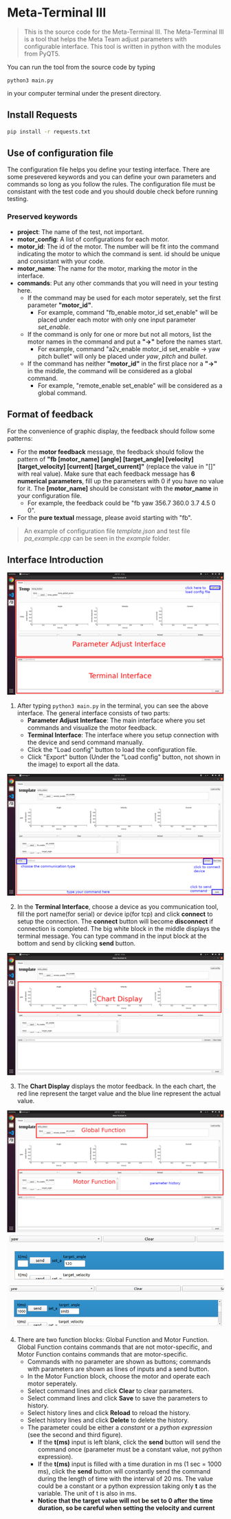 # Meta-Terminal III

> This is the source code for the Meta-Terminal III. The Meta-Terminal III is a tool that helps the Meta Team adjust parameters with configurable interface. This tool is written in python with the modules from PyQT5.

You can run the tool from the source code by typing

```shell
python3 main.py
```

in your computer terminal under the present directory.

## Install Requests

```bash
pip install -r requests.txt
```


## Use of configuration file

The configuration file helps you define your testing interface. There are some presevered keywords and you can define your own parameters and commands so long as you follow the rules. The configuration file must be consistant with the test code and you should double check before running testing.

### Preserved keywords

+ **project**: The name of the test, not important.
+ **motor_config**: A list of configurations for each motor.
+ **motor_id**: The id of the motor. The number will be fit into the command indicating the motor to which the command is sent. id should be unique and consistant with your code.
+ **motor_name**: The name for the motor, marking the motor in the interface.
+ **commands**: Put any other commands that you will need in your testing here.
    + If the command may be used for each motor seperately, set the first parameter **"motor_id"**. 
        + For example, command "fb_enable motor_id set_enable" will be placed under each motor with only one input parameter *set_enable*.
    + If the command is only for one or more but not all motors, list the motor names in the command and put a **"->"** before the names start.
        + For example, command "a2v_enable motor_id set_enable -> yaw pitch bullet" will only be placed under *yaw*, *pitch* and *bullet*. 
    + If the command has neither **"motor_id"** in the first place nor a **"->"** in the middle, the command will be considered as a global command.
        + For example, "remote_enable set_enable" will be considered as a global command.

## Format of feedback

For the convenience of graphic display, the feedback should follow some patterns:

+ For the **motor feedback** message, the feedback should follow the pattern of **"fb \[motor_name] \[angle] \[target_angle] \[velocity] \[target_velocity] \[current] \[target_current]"** (replace the value in "[]" with real value). Make sure that each feedback message has **6 numerical parameters**, fill up the parameters with 0 if you have no value for it. The **\[motor_name]** should be consistant with the **motor_name** in your configuration file.
    + For example, the feedback could be "fb yaw 356.7 360.0 3.7 4.5 0 0".
+ For the **pure textual** message, please avoid starting with "fb".

> An example of configuration file *template.json* and test file *pa_example.cpp* can be seen in the *example* folder.

## Interface Introduction

![Basic Interface](./res/basic_interface.png)

1. After typing ```python3 main.py``` in the terminal, you can see the above interface. The general interface consists of two parts:
    + **Parameter Adjust Interface**: The main interface where you set commands and visualize the motor feedback.
    + **Terminal Interface**: The interface where you setup connection with the device and send command manually.
    + Click the "Load config" button to load the configuration file.
    + Click "Export" button (Under the "Load config" button, not shown in the image) to export all the data.

![Terminal Area](./res/terminal_area.png)

2. In the **Terminal Interface**, choose a device as you communication tool, fill the port name(for serial) or device ip(for tcp) and click **connect** to setup the connection. The **connect** button will become **disconnect** if connection is completed. The big white block in the middle displays the terminal message. You can type command in the input block at the bottom and send by clicking **send** button.

![Chart Display](./res/chart_area.png)

3. The **Chart Display** displays the motor feedback. In the each chart, the red line represent the target value and the blue line represent the actual value.

![Function Area](./res/function_area.png)
![param_2](./res/param_2.png)
![param_1](./res/param_1.png)

4. There are two function blocks: Global Function and Motor Function. Global Function contains commands that are not motor-specific, and Motor Function contains commands that are motor-specific.
    + Commands with no parameter are shown as buttons; commands with parameters are shown as lines of inputs and a send button.
    + In the Motor Function block, choose the motor and operate each motor seperately.
    + Select command lines and click **Clear** to clear parameters.
    + Select command lines and click **Save** to save the parameters to history.
    + Select history lines and click **Reload** to reload the history.
    + Select history lines and click **Delete** to delete the history.
    + The parameter could be either a *constant* or a *python expression* (see the second and third figure).
        + If the **t(ms)** input is left blank, click the **send** button will send the command once (parameter must be a constant value, not python expression).
        + If the **t(ms)** input is filled with a time duration in ms (1 sec = 1000 ms), click the **send** button will constantly send the command during the length of time with the interval of 20 ms. The value could be a constant or a python expression taking only **t** as the variable. The unit of t is also in ms.
        + **Notice that the target value will not be set to 0 after the time duration, so be careful when setting the velocity and current**
